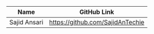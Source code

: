 | Name                    | GitHub Link                           |
| ----------------------- | ------------------------------------- |
| Sajid Ansari            | https://github.com/SajidAnTechie      |
